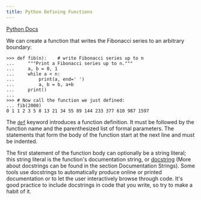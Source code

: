 ```yaml
---
title: Python Defining Functions
---
```

<a href='https://docs.python.org/3/tutorial/controlflow.html#defining-functions' target='_blank' rel='nofollow'>Python Docs</a>

We can create a function that writes the Fibonacci series to an arbitrary boundary:

    >>> def fib(n):    # write Fibonacci series up to n
    ...     """Print a Fibonacci series up to n."""
    ...     a, b = 0, 1
    ...     while a < n:
    ...         print(a, end=' ')
    ...         a, b = b, a+b
    ...     print()
    ...
    >>> # Now call the function we just defined:
    ... fib(2000)
    0 1 1 2 3 5 8 13 21 34 55 89 144 233 377 610 987 1597

The [`def`](https://docs.python.org/3/reference/compound_stmts.html#def) keyword introduces a function definition. It must be followed by the function name and the parenthesized list of formal parameters. The statements that form the body of the function start at the next line and must be indented.

The first statement of the function body can optionally be a string literal; this string literal is the function's documentation string, or [docstring](https://www.python.org/dev/peps/pep-0257/) (More about docstrings can be found in the section Documentation Strings). Some tools use docstrings to automatically produce online or printed documentation or to let the user interactively browse through code. It's good practice to include docstrings in code that you write, so try to make a habit of it.
